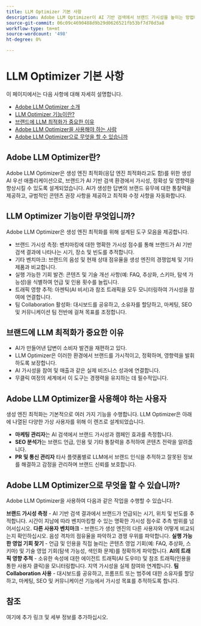 ```yaml
---
title: LLM Optimizer 기본 사항
description: Adobe LLM Optimizer이 AI 기반 검색에서 브랜드 가시성을 높이는 방법에 대해 알아보십시오. 언급, 인용 및 통찰력을 추적합니다. 보다 나은 참여와 영향력을 위해 지금 최적화를 시작하십시오.
source-git-commit: 06c09c4690488d9b29d0626521fb53bf7d70d3a8
workflow-type: tm+mt
source-wordcount: '498'
ht-degree: 0%

---
```



# LLM Optimizer 기본 사항

이 페이지에서는 다음 사항에 대해 자세히 설명합니다.

* [Adobe LLM Optimizer 소개](#what-is-adobe-llm-optimizer)
* [LLM Optimizer 기능이란?](#what-are-llm-optimizer-capabilities)
* [브랜드에 LLM 최적화가 중요한 이유](#why-llm-optimization-matters-for-your-brand)
* [Adobe LLM Optimizer을 사용해야 하는 사람](#who-should-use-adobe-llm-optimizer)
* [Adobe LLM Optimizer으로 무엇을 할 수 있습니까](#what-can-i-do-with-adobe-llm-optimizer)

## Adobe LLM Optimizer란?

Adobe LLM Optimizer은 생성 엔진 최적화(응답 엔진 최적화라고도 함)를 위한 생성 AI 우선 애플리케이션으로, 브랜드가 AI 기반 검색 환경에서 가시성, 정확성 및 영향력을 향상시킬 수 있도록 설계되었습니다. AI가 생성한 답변의 브랜드 유무에 대한 통찰력을 제공하고, 규범적인 콘텐츠 권장 사항을 제공하고 최적화 수정 사항을 자동화합니다.

## LLM Optimizer 기능이란 무엇입니까?

Adobe LLM Optimizer은 생성 엔진 최적화를 위해 설계된 도구 모음을 제공합니다.

* 브랜드 가시성 측정: 벤치마킹에 대한 명확한 가시성 점수를 통해 브랜드가 AI 기반 검색 결과에 나타나는 시기, 장소 및 빈도를 추적합니다.
* 기타 벤치마크: 브랜드의 음성 및 현재 상태 점유율을 생성 엔진의 경쟁업체 및 기타 제품과 비교합니다.
* 실행 가능한 기회 발견: 콘텐츠 및 기술 개선 사항(예: FAQ, 추상화, 스키마, 탐색 가능성)을 식별하여 언급 및 인용 횟수를 늘립니다.
* 트래픽 영향 추적: 아젠틱(AI 비서)과 참조 트래픽을 모두 모니터링하여 가시성을 참여에 연결합니다.
* 팀 Collaboration 활성화: 대시보드를 공유하고, 소유자를 할당하고, 마케팅, SEO 및 커뮤니케이션 팀 전반에 걸쳐 목표를 조정합니다.

## 브랜드에 LLM 최적화가 중요한 이유

* AI가 만들어낸 답변이 소비자 발견을 재편하고 있다.
* LLM Optimizer은 이러한 환경에서 브랜드를 가시적이고, 정확하며, 영향력을 발휘하도록 보장합니다.
* AI 가시성을 참여 및 매출과 같은 실제 비즈니스 성과에 연결합니다.
* 무클릭 여정의 세계에서 이 도구는 경쟁력을 유지하는 데 필수적입니다.

## Adobe LLM Optimizer을 사용해야 하는 사용자

생성 엔진 최적화는 기본적으로 여러 가지 기능을 수행합니다. LLM Optimizer은 아래에 나열된 다양한 가상 사용자를 위해 이 렌즈로 설계되었습니다.

* **마케팅 관리자**&#x200B;는 AI 검색에서 브랜드 가시성과 캠페인 효과를 측정합니다.
* **SEO 분석가**&#x200B;는 브랜드 언급, 인용 및 기타 통찰력을 추적하여 콘텐츠 전략을 알려줍니다.
* **PR 및 통신 관리자** 타사 플랫폼별로 LLM에서 브랜드 인식을 추적하고 잘못된 정보를 해결하고 감정을 관리하며 브랜드 신뢰를 보호합니다.

## Adobe LLM Optimizer으로 무엇을 할 수 있습니까?

Adobe LLM Optimizer을 사용하여 다음과 같은 작업을 수행할 수 있습니다.

**브랜드 가시성 측정** - AI 기반 검색 결과에서 브랜드가 언급되는 시기, 위치 및 빈도를 추적합니다. 시간이 지남에 따라 벤치마킹할 수 있는 명확한 가시성 점수로 추측 범위를 넘어서십시오.
**다른 사용자 벤치마크** - 브랜드가 생성 엔진의 다른 사용자와 어떻게 비교되는지 확인하십시오. 음성 격차의 점유율을 파악하고 경쟁 우위를 파악합니다.
**실행 가능한 영업 기회 찾기** - 언급 및 인용을 직접 늘리는 콘텐츠 영업 기회(예: FAQ, 추상화, 스키마) 및 기술 영업 기회(탐색 가능성, 색인화 문제)를 정확하게 파악합니다.
**AI의 트래픽 영향 추적** - 소유한 속성에 대한 에이전트 트래픽(AI 도우미) 및 참조 트래픽(인용을 통한 사용자 클릭)을 모니터링합니다. 지역 가시성을 실제 참여와 연계합니다.
**팀 Collaboration 사용** - 대시보드를 공유하고, 프롬프트 또는 범주에 대한 소유자를 할당하고, 마케팅, SEO 및 커뮤니케이션 기능에서 가시성 목표를 추적하도록 합니다.


## 참조

여기에 추가 링크 및 세부 정보를 추가하십시오.








<!--## Understanding Brand Visibility and AI Search

Use these as guidelines for creating tutorials - some may be covered already in docs

## Using the Brand Presence Dashboard

* Visibility Score
* Mentions and Citations
* Competitor Benchmarking
* Sentiment Trend Analysis


## Exploring the Data Insights Table

* Topic-Level Performance
* Sentiment and Position Analysis
* Citation Breakdown
* Optimization Prioritization


## Tracking Agentic Traffic from AI Crawlers

* Setup and Activation
* Traffic Distribution and Trends
* User Agent and URL Performance Analysis


## Measuring Referral Traffic from AI Citations

* Setup and Activation
* Source, Region, and Channel Filters
* Top Referral URLs and Traffic Quality


## Inspecting URL Performance in AI Responses

* Cited URLs and Prompt Coverage
* Competing URLs and Citation Trends


## Identifying Optimization Opportunities

* Content Fixes (Headings, FAQs, Canonicals)
* Technical Fixes (Blocked Agents, Errors)
* Third-Party Influence Strategies

## Collaborating Across Teams

* Workspace Sharing
* Role-Based Dashboards
* Prompt and Category Ownership


## Configuring Your Brand Monitoring Setup

* Categories and Topics
* Brand and Competitor Aliases
* Domain Switching and Customization -->














